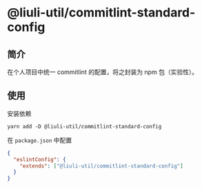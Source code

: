 # @liuli-util/commitlint-standard-config

## 简介

在个人项目中统一 commitlint 的配置，将之封装为 npm 包（实验性）。

## 使用

安装依赖

```shell
yarn add -D @liuli-util/commitlint-standard-config
```

在 `package.json` 中配置

```json
{
  "eslintConfig": {
    "extends": ["@liuli-util/commitlint-standard-config"]
  }
}
```
